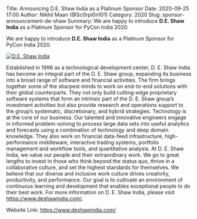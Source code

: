 Title: Announcing D.E. Shaw India as a Platinum Sponsor
Date: 2020-09-25 17:00
Author: Nikhil Maan (@Sc0rpi0n101)
Category: 2020
Slug: sponsor-announcement-de-shaw
Summary: We are happy to introduce **D.E. Shaw India** as a Platinum Sponsor for PyCon India 2020. 

We are happy to introduce **D.E. Shaw India** as a Platinum Sponsor for PyCon India 2020.

[![D.E. Shaw India](https://in.pycon.org/2020/assets/images/sponsors/deshaw.png)](www.deshawindia.com)

Established in 1996 as a technological development center, D. E. Shaw India has become an integral part of the D. E. Shaw group, expanding its business into a broad range of software and financial activities. The firm brings together some of the sharpest minds to work on end-to-end solutions with their global counterparts. They not only build cutting-edge proprietary software systems that form an intrinsic part of the D. E. Shaw group’s investment activities but also provide research and operations support to the group’s systematic, discretionary, and hybrid strategies. Technology is at the core of our business. Our talented and innovative engineers engage in informed problem-solving to process large data sets into useful analytics and forecasts using a combination of technology and deep domain knowledge. They also work on financial data-feed infrastructure, high- performance middleware, interactive trading systems, portfolio management and workflow tools, and quantitative analysis. At D. E. Shaw India, we value our people and their extraordinary work. We go to great lengths to invest in those who think beyond the status quo, thrive in a collaborative culture, and set the highest standards for themselves. We believe that our diverse and inclusive work culture drives creativity, productivity, and performance. Our goal is to cultivate an environment of continuous learning and development that enables exceptional people to do their best work. For more information on D. E. Shaw India, please visit <https://www.deshawindia.com/>.

Website Link: <https://www.deshawindia.com/>
